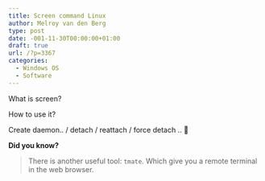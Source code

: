 ```yaml
---
title: Screen command Linux
author: Melroy van den Berg
type: post
date: -001-11-30T00:00:00+01:00
draft: true
url: /?p=3367
categories:
  - Windows OS
  - Software
---
```


What is screen?

How to use it?

Create daemon.. / detach / reattach / force detach .. 🙂

**Did you know?**

> There is another useful tool: `tmate`. Which give you a remote terminal in the web browser.
